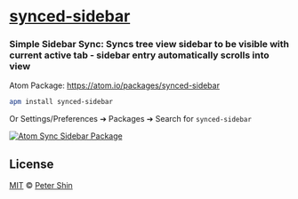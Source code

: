 # [synced-sidebar](https://github.com/peterdotjs/atom-synced-sidebar.git)

### Simple Sidebar Sync: Syncs tree view sidebar to be visible with current active tab - sidebar entry automatically scrolls into view

Atom Package: https://atom.io/packages/synced-sidebar

```bash
apm install synced-sidebar
```

Or Settings/Preferences ➔ Packages ➔ Search for `synced-sidebar`

[![Atom Sync Sidebar Package](https://raw.githubusercontent.com/peterdotjs/atom-synced-sidebar/master/synced-sidebar.gif)](https://www.youtube.com/watch?v=fwYiFJ-9A6Y)

## License

[MIT](https://github.com/peterdotjs/atom-synced-sidebar/blob/master/LICENSE.md) © [Peter Shin](https://github.com/peterdotjs)
